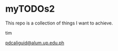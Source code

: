 # myTODOs2

This repo is a collection of things I want to achieve.

tim

pdcaliguid@alum.up.edu.ph


